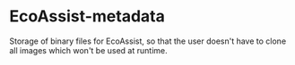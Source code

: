 # EcoAssist-metadata
Storage of binary files for EcoAssist, so that the user doesn't have to clone all images which won't be used at runtime.
